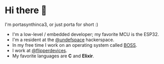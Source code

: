 # Hi there 👋

I'm portasynthinca3, or just porta for short :)
  - I'm a low-level / embedded developer; my favorite MCU is the ESP32.
  - I'm a resident at the [@undefspace](https://github.com/undefspace) hackerspace.
  - In my free time I work on an operating system called [BOSS](https://github.com/portasynthinca3/boss).
  - I work at [@flipperdevices](https://github.com/flipperdevices).
  - My favorite languages are **C** and **Elixir**.
